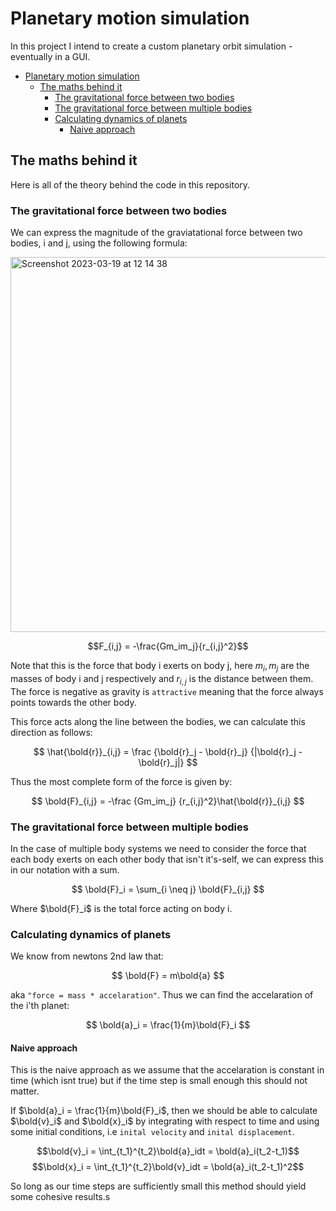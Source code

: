 # Planetary motion simulation

In this project I intend to create a custom planetary orbit simulation - eventually in a GUI.

- [Planetary motion simulation](#planetary-motion-simulation)
  - [The maths behind it](#the-maths-behind-it)
    - [The gravitational force between two bodies](#the-gravitational-force-between-two-bodies)
    - [The gravitational force between multiple bodies](#the-gravitational-force-between-multiple-bodies)
    - [Calculating dynamics of planets](#calculating-dynamics-of-planets)
      - [Naive approach](#naive-approach)


## The maths behind it

Here is all of the theory behind the code in this repository.

### The gravitational force between two bodies

We can express the magnitude of the graviatational force between two bodies, i and j, using the following formula:

<img width="600" alt="Screenshot 2023-03-19 at 12 14 38" src="https://user-images.githubusercontent.com/90726430/226174607-2f524f2b-6dae-4bc4-bc34-0e75dcc5f777.png" style="display: block; margin: 0 auto">

$$F_{i,j} = -\frac{Gm_im_j}{r_{i,j}^2}$$

Note that this is the force that body i exerts on body j, here $m_i,m_j$ are the masses of body i and j respectively and $r_{i,j}$ is the distance between them. The force is negative as gravity is `attractive` meaning that the force always points towards the other body. 

This force acts along the line between the bodies, we can calculate this direction as follows:

$$
\hat{\bold{r}}_{i,j} =
    \frac
        {\bold{r}_j - \bold{r}_j}
        {|\bold{r}_j - \bold{r}_j|}
$$

Thus the most complete form of the force is given by:

$$
\bold{F}_{i,j} = 
    -\frac
        {Gm_im_j}
        {r_{i,j}^2}\hat{\bold{r}}_{i,j}
$$

### The gravitational force between multiple bodies

In the case of multiple body systems we need to consider the force that each body exerts on each other body that isn't it's-self, we can express this in our notation with a sum.

$$
\bold{F}_i =
    \sum_{i \neq j}
        \bold{F}_{i,j}
$$

Where $\bold{F}_i$ is the total force acting on body i.

### Calculating dynamics of planets

We know from newtons 2nd law that:

$$
\bold{F} =
    m\bold{a}
$$

aka `"force = mass * accelaration"`. Thus we can find the accelaration of the i'th planet:

$$
\bold{a}_i = \frac{1}{m}\bold{F}_i
$$

#### Naive approach

This is the naive approach as we assume that the accelaration is constant in time (which isnt true) but if the time step is small enough this should not matter.

If $\bold{a}_i = \frac{1}{m}\bold{F}_i$, then we should be able to calculate $\bold{v}_i$ and $\bold{x}_i$ by integrating with respect to time and using some initial conditions, i.e `inital velocity` and `inital displacement`.

$$\bold{v}_i = \int_{t_1}^{t_2}\bold{a}_idt = \bold{a}_i(t_2-t_1)$$
$$\bold{x}_i = \int_{t_1}^{t_2}\bold{v}_idt = \bold{a}_i(t_2-t_1)^2$$

So long as our time steps are sufficiently small this method should yield some cohesive results.s